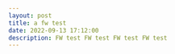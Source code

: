 ```yaml
---
layout: post
title: a fw test
date: 2022-09-13 17:12:00
description: FW test FW test FW test FW test
---
```

<!-- This belongs to <head/> -->
<script async src='//asset.fwcdn3.com/js/fwn.js'></script>

<!-- This belongs to <body/> -->
<fw-herounit
channel="zhoudezheng"
video="v6pJb6"></fw-herounit>